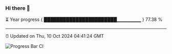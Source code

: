 ### Hi there 👋

⏳ Year progress { ███████████████████████▁▁▁▁▁▁▁ } 77.38 %

---

⏰ Updated on Thu, 10 Oct 2024 04:41:24 GMT

![Progress Bar CI](https://github.com/IshwaranRudhara/GIT-ACTION/workflows/Progress%20Bar%20CI/badge.svg)
